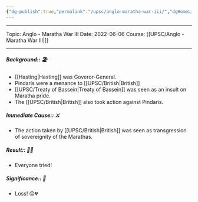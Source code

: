 ```yaml
---
{"dg-publish":true,"permalink":"/upsc/anglo-maratha-war-iii/","dgHomeLink":true,"dgPassFrontmatter":false}
---
```


----
Topic: Anglo - Maratha War III
Date: 2022-06-06
Course: [[UPSC/Anglo - Maratha War III|]] 

----
##### Background:: 🏖️
- [[Hasting|Hasting]] was Goveror-General.
- Pindaris were a menance to [[UPSC/British|British]]
- [[UPSC/Treaty of Bassein|Treaty of Bassein]] was seen as an insult on Maratha pride. 
- The [[UPSC/British|British]] also took action against Pindaris. 
##### Immediate Cause:: ⚔️
- The action taken by [[UPSC/British|British]] was seen as transgression of sovereignity of the Marathas. 
##### Result:: 🤔💭
- Everyone tried! 
##### Significance:: 👀
- Loss! 😔💔



